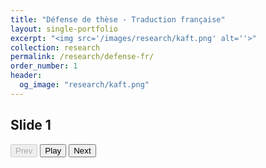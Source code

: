 ```yaml
---
title: "Défense de thèse - Traduction française"
layout: single-portfolio
excerpt: "<img src='/images/research/kaft.png' alt=''>"
collection: research
permalink: /research/defense-fr/
order_number: 1
header: 
  og_image: "research/kaft.png"
---
```



<html lang="en">
<head>
<meta charset="UTF-8" />
<meta name="viewport" content="width=device-width, initial-scale=1" />
<title>Audio Slides Themed</title>
<style>
  /* Base variables from your theme */
  :root {
    --font-family: -apple-system, ".SFNSText-Regular", "San Francisco", Roboto, "Segoe UI", "Helvetica Neue", Arial, sans-serif;
    --font-size-base: 14px;
    --primary-color: #7D502E;
    --dark-gray: #4a4439;
    --light-gray: #ddd6c7;
    --background-color: #F6F1E0;
    --border-radius: 15px;
    --button-padding-vertical: 0.6rem;
    --button-padding-horizontal: 1.2rem;
  }

  /* Reset and base */
  body {
    font-family: var(--font-family);
    font-size: var(--font-size-base);
    color: var(--dark-gray);
    background-color: var(--background-color);
    margin: 3rem 1rem;
    text-align: center;
  }

  #slideTitle {
    font-size: 1.563em; /* type-size-3 ~25px */
    font-weight: 600;
    margin-bottom: 1.5rem;
  }

  #controls {
    margin-bottom: 2rem;
  }

  #controls button {
    font-size: 1.2rem;
    padding: var(--button-padding-vertical) var(--button-padding-horizontal);
    margin: 0 0.4rem;
    min-width: 80px;
    border-radius: var(--border-radius);
    border: 2px solid var(--primary-color);
    background-color: white;
    color: var(--primary-color);
    cursor: pointer;
    user-select: none;
    transition: background-color 0.25s ease, color 0.25s ease, box-shadow 0.25s ease;
    box-shadow: 0 1px 1px rgba(0,0,0,0.125);
  }

  #controls button:hover:not(:disabled) {
    background-color: var(--primary-color);
    color: white;
    box-shadow: 0 4px 6px rgba(125, 80, 46, 0.4);
  }

  #controls button:disabled {
    border-color: var(--light-gray);
    color: var(--light-gray);
    background-color: #f0ece4;
    cursor: default;
    box-shadow: none;
  }

  #controls button:focus {
    outline: 3px solid rgba(125, 80, 46, 0.5);
    outline-offset: 2px;
  }
</style>
</head>
<body>

<h2 id="slideTitle">Slide 1</h2>

<div id="controls">
  <button id="prevBtn" disabled>Prev</button>
  <button id="playBtn">Play</button>
  <button id="nextBtn">Next</button>
</div>

<audio id="audio"></audio>

<script>
  const slides = [
  { title: "Diapositive 1", src: "/files/fr1.wav" },
  { title: "Diapositive 2", src: "/files/fr2.wav" },
  { title: "Diapositive 3", src: "/files/fr3.wav" },
  { title: "Diapositive 4", src: "/files/fr4.wav" },
  { title: "Diapositive 5", src: "/files/fr5.wav" },
  { title: "Diapositive 6", src: "/files/fr6.wav" },
  { title: "Diapositive 7", src: "/files/fr7.wav" },
  { title: "Diapositive 8", src: "/files/fr8.wav" },
  { title: "Diapositive 9", src: "/files/fr9.wav" },
  { title: "Diapositive 10", src: "/files/fr10.wav" },
  { title: "Diapositive 11", src: "/files/fr11.wav" },
  { title: "Diapositive 12", src: "/files/fr12.wav" },
  { title: "Diapositive 13", src: "/files/fr13.wav" },
  { title: "Diapositive 14", src: "/files/fr14.wav" },
  { title: "Diapositive 15", src: "/files/fr15.wav" },
  { title: "Diapositive 16", src: "/files/fr16.wav" },
  { title: "Diapositive 17", src: "/files/fr17.wav" },
  { title: "Diapositive 18", src: "/files/fr18.wav" },
  { title: "Diapositive 19", src: "/files/fr19.wav" },
  { title: "Diapositive 20", src: "/files/fr20.wav" },
  { title: "Diapositive 21", src: "/files/fr21.wav" },
  { title: "Diapositive 22", src: "/files/fr22.wav" },
  { title: "Diapositive 23", src: "/files/fr23.wav" },
  { title: "Diapositive 24", src: "/files/fr24.wav" },
  { title: "Diapositive 25", src: "/files/fr25.wav" },
  { title: "Diapositive 26", src: "/files/fr26.wav" },
  { title: "Diapositive 27", src: "/files/fr27.wav" },
  { title: "Diapositive 28", src: "/files/fr28.wav" }
<img width="454" height="425" alt="image" src="https://github.com/user-attachments/assets/c786de29-d648-47e3-b0fe-a9363fca4122" />

  ];

  let currentSlide = 0;
  const slideTitle = document.getElementById('slideTitle');
  const audio = document.getElementById('audio');
  const playBtn = document.getElementById('playBtn');
  const prevBtn = document.getElementById('prevBtn');
  const nextBtn = document.getElementById('nextBtn');

  function updateUI() {
    slideTitle.textContent = slides[currentSlide].title;
    audio.src = slides[currentSlide].src;
    audio.load();
    playBtn.textContent = "Play";

    prevBtn.disabled = currentSlide === 0;
    nextBtn.disabled = currentSlide === slides.length - 1;
  }

  playBtn.addEventListener('click', () => {
    if (audio.paused) {
      audio.play();
      playBtn.textContent = "Pause";
    } else {
      audio.pause();
      playBtn.textContent = "Play";
    }
  });

  prevBtn.addEventListener('click', () => {
    if (currentSlide > 0) {
      audio.pause();
      currentSlide--;
      updateUI();
    }
  });

  nextBtn.addEventListener('click', () => {
    if (currentSlide < slides.length - 1) {
      audio.pause();
      currentSlide++;
      updateUI();
    }
  });

  audio.addEventListener('ended', () => {
    playBtn.textContent = "Play";
    if (currentSlide < slides.length - 1) {
      currentSlide++;
      updateUI();
    }
  });

  window.addEventListener('DOMContentLoaded', () => {
    updateUI();
  });
</script>

</body>
</html>
